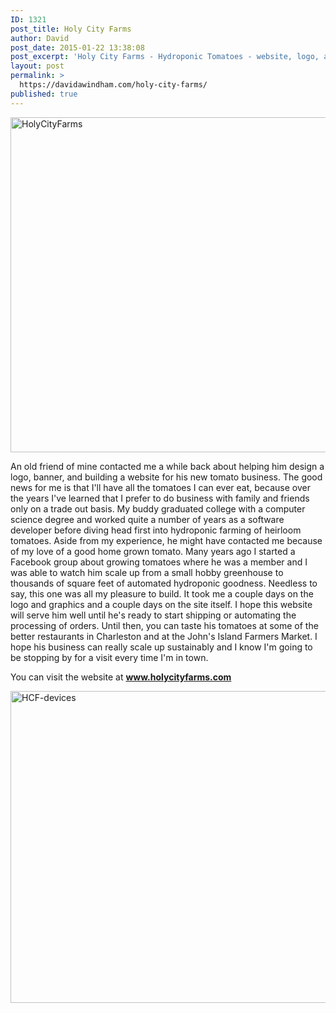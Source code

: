 ```yaml
---
ID: 1321
post_title: Holy City Farms
author: David
post_date: 2015-01-22 13:38:08
post_excerpt: 'Holy City Farms - Hydroponic Tomatoes - website, logo, and banner.'
layout: post
permalink: >
  https://davidawindham.com/holy-city-farms/
published: true
---
```

<img src="https://davidawindham.com/wp-content/uploads/2015/09/HolyCityFarms-1024x536.jpg" alt="HolyCityFarms" width="1024" height="536" class="alignleft size-large wp-image-1322" />

An old friend of mine contacted me a while back about helping him design a logo, banner, and building a website for his new tomato business.  The good news for me is that I'll have all the tomatoes I can ever eat, because over the years I've learned that I prefer to do business with family and friends only on a trade out basis. My buddy graduated college with a computer science degree and worked quite a number of years as a software developer before diving head first into hydroponic farming of heirloom tomatoes. Aside from my experience, he might have contacted me because of my love of a good home grown tomato. Many years ago I started a Facebook group about growing tomatoes where he was a member and I was able to watch him scale up from a small hobby greenhouse to thousands of square feet of automated hydroponic goodness. Needless to say, this one was all my pleasure to build. It took me a couple days on the logo and graphics and a couple days on the site itself. I hope this website will serve him well until he's ready to start shipping or automating the processing of orders. Until then, you can taste his tomatoes at some of the better restaurants in Charleston and at the John's Island Farmers Market. I hope his business can really scale up sustainably and I know I'm going to be stopping by for a visit every time I'm in town.  

You can visit the website at <strong><a href="http://www.holycityfarms.com/" target="_blank">www.holycityfarms.com</a></strong>

<img src="https://davidawindham.com/wp-content/uploads/2015/09/HCF-devices-1024x499.jpg" alt="HCF-devices" width="1024" height="499" class="alignleft size-large wp-image-1323" />